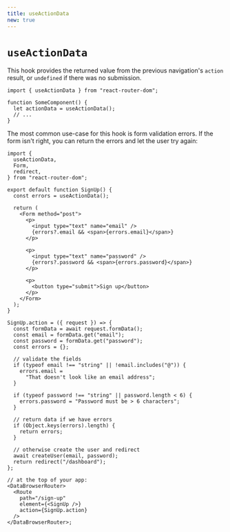 ```yaml
---
title: useActionData
new: true
---
```


# `useActionData`

This hook provides the returned value from the previous navigation's `action` result, or `undefined` if there was no submission.

```tsx
import { useActionData } from "react-router-dom";

function SomeComponent() {
  let actionData = useActionData();
  // ...
}
```

The most common use-case for this hook is form validation errors. If the form isn't right, you can return the errors and let the user try again:

```tsx lines=[2,8,47]
import {
  useActionData,
  Form,
  redirect,
} from "react-router-dom";

export default function SignUp() {
  const errors = useActionData();

  return (
    <Form method="post">
      <p>
        <input type="text" name="email" />
        {errors?.email && <span>{errors.email}</span>}
      </p>

      <p>
        <input type="text" name="password" />
        {errors?.password && <span>{errors.password}</span>}
      </p>

      <p>
        <button type="submit">Sign up</button>
      </p>
    </Form>
  );
}

SignUp.action = ({ request }) => {
  const formData = await request.formData();
  const email = formData.get("email");
  const password = formData.get("password");
  const errors = {};

  // validate the fields
  if (typeof email !== "string" || !email.includes("@")) {
    errors.email =
      "That doesn't look like an email address";
  }

  if (typeof password !== "string" || password.length < 6) {
    errors.password = "Password must be > 6 characters";
  }

  // return data if we have errors
  if (Object.keys(errors).length) {
    return errors;
  }

  // otherwise create the user and redirect
  await createUser(email, password);
  return redirect("/dashboard");
};

// at the top of your app:
<DataBrowserRouter>
  <Route
    path="/sign-up"
    element={<SignUp />}
    action={SignUp.action}
  />
</DataBrowserRouter>;
```
